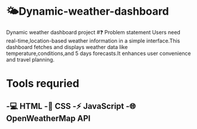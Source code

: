 # 🌤️Dynamic-weather-dashboard
Dynamic weather dashboard project
#❓ Problem statement
Users need real-time,location-based weather information in a simple interface.This dashboard fetches and displays weather data like temperature,conditions,and 5 days forecasts.It enhances user convenience and travel planning.
# Tools requried
-💻 HTML
-🎨 CSS
-⚡ JavaScript
-🌐 OpenWeatherMap API
-
 
 
